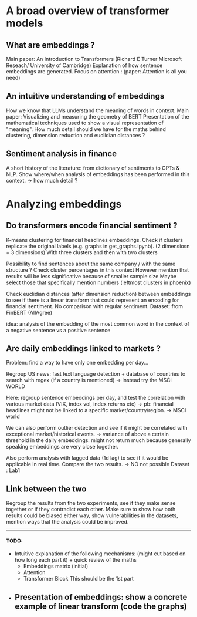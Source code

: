 # A broad overview of transformer models 

## What are embeddings ? 
Main paper: An Introduction to Transformers (Richard E Turner Microsoft Reseach/ University of Cambridge)
Explanation of how sentence embeddings are generated.
Focus on attention : (paper: Attention is all you need)

## An intuitive understanding of embeddings
How we know that LLMs understand the meaning of words in context. 
Main paper: Visualizing and measuring the geometry of BERT
Presentation of the mathematical techniques used to show a visual representation of "meaning".
How much detail should we have for the maths behind clustering, dimension reduction and euclidian distances ?

## Sentiment analysis in finance
A short history of the literature: from dictionary of sentiments to GPTs & NLP. 
Show where/when analysis of embeddings has been performed in this context. 
-> how much detail ?

# Analyzing embeddings

## Do transformers encode financial sentiment ? 
K-means clustering for financial headlines embeddings. 
Check if clusters replicate the original labels (e.g. graphs in get_graphs.ipynb). (2 dimensiosn + 3 dimensions)
With three clusters and then with two clusters

Possibility to find sentences about the same company / with the same structure ? 
Check cluster percentages in this context 
However mention that results will be less significative because of smaller sample size
Maybe select those that specifically mention numbers (leftmost clusters in phoenix)

Check euclidian distances (after dimension reduction) between embeddings to see if there is a linear transform that could represent an encoding for financial sentiment.
No comparison with regular sentiment. 
Dataset: from FinBERT (AllAgree)

idea: analysis of the embedding of the most common word in the context of a negative sentence vs a positive sentence

## Are daily embeddings linked to markets ?
Problem: find a way to have only one embedding per day... 

Regroup US news: fast text language detection + database of countries to search with regex (if a country is mentioned) -> instead try the MSCI WORLD

Here: regroup sentence embeddings per day, and test the correlation with various market data (VIX, index vol, index returns etc) -> pb: financial headlines might not be linked to a specific market/country/region. -> MSCI world

We can also perform outlier detection and see if it might be correlated with exceptional market/historical events. -> variance of above a certain threshold in the daily embeddings: might not return much because generally speaking embeddings are very close together. 

Also perform analysis with lagged data (1d lag) to see if it would be applicable in real time. Compare the two results. -> NO not possible 
Dataset : Lab1

## Link between the two
Regroup the results from the two experiments, see if they make sense together or if they contradict each other. 
Make sure to show how both results could be biased either way, show vulnerabilities in the datasets, mention ways that the analysis could be improved.

--- 

#### TODO:
- Intuitive explanation  of the following mechanisms: (might cut based on how long each part it) + quick review of the maths
    - Embeddings matrix (initial)
    - Attention 
    - Transformer Block 
This should be the 1st part 
- Presentation of embeddings: show a concrete example of linear transform (code the graphs)
    - 
    
